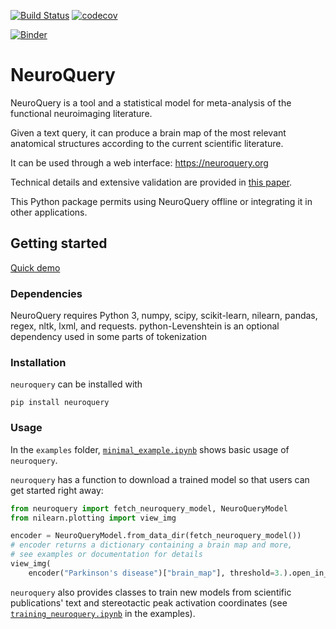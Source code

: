 [![Build Status](https://dev.azure.com/neuroquery/neuroquery/_apis/build/status/neuroquery.neuroquery?branchName=master)](https://dev.azure.com/neuroquery/neuroquery/_build/latest?definitionId=1&branchName=master) [![codecov](https://codecov.io/gh/neuroquery/neuroquery/branch/master/graph/badge.svg)](https://codecov.io/gh/neuroquery/neuroquery) 

[![Binder](https://mybinder.org/badge_logo.svg)](https://mybinder.org/v2/gh/neuroquery/neuroquery.git/master?filepath=examples)

# NeuroQuery

NeuroQuery is a tool and a statistical model for meta-analysis of the functional
neuroimaging literature.

Given a text query, it can produce a brain map of the most relevant anatomical
structures according to the current scientific literature.

It can be used through a web interface: https://neuroquery.org

Technical details and extensive validation are provided in [this paper](https://elifesciences.org/articles/53385).

This Python package permits using NeuroQuery offline or integrating it in other
applications. 

## Getting started

[Quick demo](https://nbviewer.jupyter.org/github/neuroquery/neuroquery/blob/master/examples/minimal_example.ipynb)

### Dependencies

NeuroQuery requires Python 3, numpy, scipy, scikit-learn, nilearn, pandas,
regex, nltk, lxml, and requests.
python-Levenshtein is an optional dependency used in some parts of tokenization

### Installation

`neuroquery` can be installed with

```
pip install neuroquery
```

### Usage

In the `examples` folder, 
[`minimal_example.ipynb`](https://nbviewer.jupyter.org/github/neuroquery/neuroquery/blob/master/examples/minimal_example.ipynb)
shows basic usage of `neuroquery`.

`neuroquery` has a function to download a trained model so that users can get
started right away:

```python
from neuroquery import fetch_neuroquery_model, NeuroQueryModel
from nilearn.plotting import view_img

encoder = NeuroQueryModel.from_data_dir(fetch_neuroquery_model())
# encoder returns a dictionary containing a brain map and more,
# see examples or documentation for details
view_img(
    encoder("Parkinson's disease")["brain_map"], threshold=3.).open_in_browser()
```

`neuroquery` also provides classes to train new models from scientific
publications' text and stereotactic peak activation coordinates (see
[`training_neuroquery.ipynb`](https://nbviewer.jupyter.org/github/neuroquery/neuroquery/blob/master/examples/training_neuroquery.ipynb)
in the examples).

